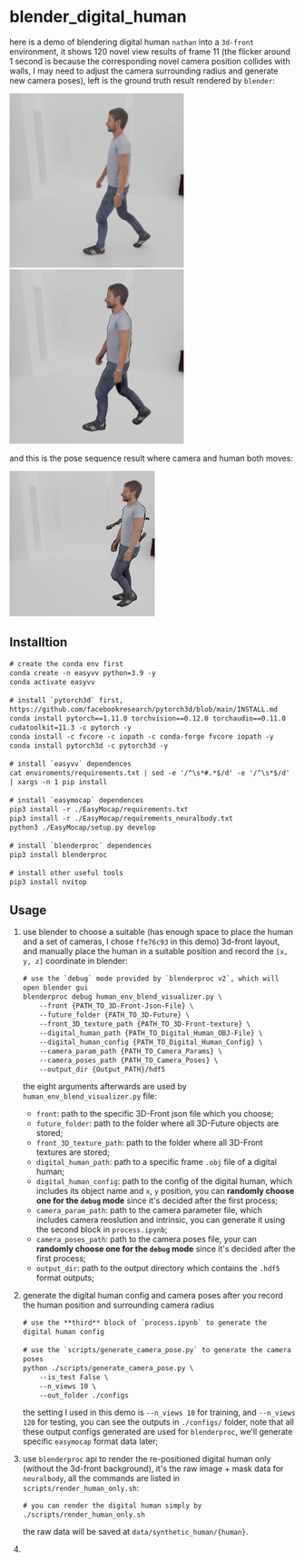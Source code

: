# blender_digital_human

here is a demo of blendering digital human `nathan` into a `3d-front` environment, it shows 120 novel view results of frame 11 (the flicker around 1 second is because the corresponding novel camera position collides with walls, I may need to adjust the camera surrounding radius and generate new camera poses), left is the ground truth result rendered by `blender`:

<img src="https://github.com/xx-peach/blender_digital_human/blob/main/demo/ground_truth_frame_11.gif" alt="ground_truth" style="zoom:120%;">	                                		<img src="https://github.com/xx-peach/blender_digital_human/blob/main/demo/novel_views_frame_11.gif" alt="predicted" style="zoom:120%;">

and this is the pose sequence result where camera and human both moves:

<img src="https://github.com/xx-peach/blender_digital_human/blob/main/demo/pose_sequence.gif" alt="ground_truth" style="">

## Installtion

```shell
# create the conda env first
conda create -n easyvv python=3.9 -y
conda activate easyvv

# install `pytorch3d` first, https://github.com/facebookresearch/pytorch3d/blob/main/INSTALL.md
conda install pytorch==1.11.0 torchvision==0.12.0 torchaudio==0.11.0 cudatoolkit=11.3 -c pytorch -y
conda install -c fvcore -c iopath -c conda-forge fvcore iopath -y
conda install pytorch3d -c pytorch3d -y

# install `easyvv` dependences
cat enviroments/requirements.txt | sed -e '/^\s*#.*$/d' -e '/^\s*$/d' | xargs -n 1 pip install

# install `easymocap` dependences
pip3 install -r ./EasyMocap/requirements.txt
pip3 install -r ./EasyMocap/requirements_neuralbody.txt
python3 ./EasyMocap/setup.py develop

# install `blenderproc` dependences
pip3 install blenderproc

# install other useful tools
pip3 install nvitop
```

## Usage

1. use blender to choose a suitable (has enough space to place the human and a set of cameras, I chose `ffe76c93` in this demo) 3d-front layout, and manually place the human in a suitable position and record the `[x, y, z]` coordinate in blender:

   ```shell
   # use the `debug` mode provided by `blenderproc v2`, which will open blender gui
   blenderproc debug human_env_blend_visualizer.py \
       --front {PATH_TO_3D-Front-Json-File} \
       --future_folder {PATH_TO_3D-Future} \
       --front_3D_texture_path {PATH_TO_3D-Front-texture} \
       --digital_human_path {PATH_TO_Digital_Human_OBJ-File} \
       --digital_human_config {PATH_TO_Digital_Human_Config} \
       --camera_param_path {PATH_TO_Camera_Params} \
       --camera_poses_path {PATH_TO_Camera_Poses} \
       --output_dir {Output_PATH}/hdf5
   ```
   the eight arguments afterwards are used by  `human_env_blend_visualizer.py` file:

   + `front`: path to the specific 3D-Front json file which you choose;
   + `future_folder`: path to the folder where all 3D-Future objects are stored;
   + `front_3D_texture_path`: path to the folder where all 3D-Front textures are stored;
   + `digital_human_path`: path to a specific frame `.obj` file of a digital human;
   + `digital_human_config`: path to the config of the digital human, which includes its object name and `x`, `y` position, you can **randomly choose one for the `debug` mode** since it's decided after the first process;
   + `camera_param_path`: path to the camera parameter file, which includes camera reoslution and intrinsic, you can generate it using the second block in `process.ipynb`;
   + `camera_poses_path`: path to the camera poses file, your can **randomly choose one for the `debug` mode** since it's decided after the first process;
   + `output_dir`: path to the output directory which contains the `.hdf5` format outputs;
2. generate the digital human config and camera poses after you record the human position and surrounding camera radius

   ```shell
   # use the **third** block of `process.ipynb` to generate the digital human config

   # use the `scripts/generate_camera_pose.py` to generate the camera poses
   python ./scripts/generate_camera_pose.py \
       --is_test False \
       --n_views 10 \
       --out_folder ./configs
   ```
   the setting I used in this demo is `--n_views 10` for training, and `--n_views 120` for testing, you can see the outputs in `./configs/` folder, note that all these output configs generated are used for `blenderproc`, we'll generate specific `easymocap` format data later;
3. use `blenderproc` api to render the re-positioned digital human only (without the 3d-front background), it's the raw image + mask data for `neuralbody`, all the commands are listed in `scripts/render_human_only.sh`:

   ```shell
   # you can render the digital human simply by
   ./scripts/render_human_only.sh
   ```
   the raw data will be saved at `data/synthetic_human/{human}`.
4.
